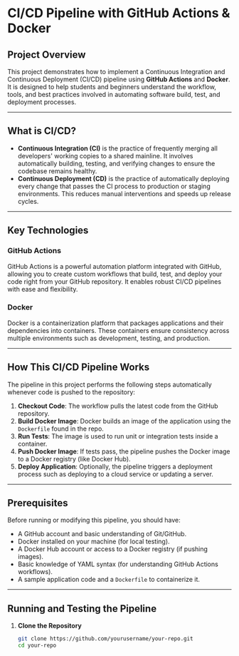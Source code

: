 # CI/CD Pipeline with GitHub Actions & Docker

## Project Overview

This project demonstrates how to implement a Continuous Integration and Continuous Deployment (CI/CD) pipeline using **GitHub Actions** and **Docker**. It is designed to help students and beginners understand the workflow, tools, and best practices involved in automating software build, test, and deployment processes.

---

## What is CI/CD?

- **Continuous Integration (CI)** is the practice of frequently merging all developers' working copies to a shared mainline. It involves automatically building, testing, and verifying changes to ensure the codebase remains healthy.
- **Continuous Deployment (CD)** is the practice of automatically deploying every change that passes the CI process to production or staging environments. This reduces manual interventions and speeds up release cycles.

---

## Key Technologies

### GitHub Actions

GitHub Actions is a powerful automation platform integrated with GitHub, allowing you to create custom workflows that build, test, and deploy your code right from your GitHub repository. It enables robust CI/CD pipelines with ease and flexibility.

### Docker

Docker is a containerization platform that packages applications and their dependencies into containers. These containers ensure consistency across multiple environments such as development, testing, and production.

---

## How This CI/CD Pipeline Works

The pipeline in this project performs the following steps automatically whenever code is pushed to the repository:

1. **Checkout Code**: The workflow pulls the latest code from the GitHub repository.
2. **Build Docker Image**: Docker builds an image of the application using the `Dockerfile` found in the repo.
3. **Run Tests**: The image is used to run unit or integration tests inside a container.
4. **Push Docker Image**: If tests pass, the pipeline pushes the Docker image to a Docker registry (like Docker Hub).
5. **Deploy Application**: Optionally, the pipeline triggers a deployment process such as deploying to a cloud service or updating a server.

---

## Prerequisites

Before running or modifying this pipeline, you should have:

- A GitHub account and basic understanding of Git/GitHub.
- Docker installed on your machine (for local testing).
- A Docker Hub account or access to a Docker registry (if pushing images).
- Basic knowledge of YAML syntax (for understanding GitHub Actions workflows).
- A sample application code and a `Dockerfile` to containerize it.

---

## Running and Testing the Pipeline

1. **Clone the Repository**

   ```bash
   git clone https://github.com/yourusername/your-repo.git
   cd your-repo
